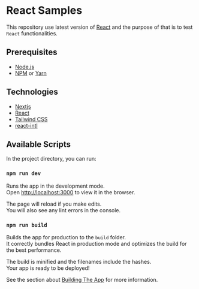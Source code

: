 # React Samples

This repository use latest version of [React](https://reactjs.org/) and the purpose of that is to test `React` functionalities.

## Prerequisites

- [Node.js](https://nodejs.org/en/)
- [NPM](https://www.npmjs.com/) or [Yarn](https://yarnpkg.com/)

## Technologies

- [Nextjs](https://nextjs.org/)
- [React](https://reactjs.org/)
- [Tailwind CSS](https://tailwindcss.com)
- [react-intl](https://formatjs.io/docs/getting-started/installation)

## Available Scripts

In the project directory, you can run:

### `npm run dev`

Runs the app in the development mode.<br>
Open [http://localhost:3000](http://localhost:3000) to view it in the browser.

The page will reload if you make edits.<br>
You will also see any lint errors in the console.

### `npm run build`

Builds the app for production to the `build` folder.<br>
It correctly bundles React in production mode and optimizes the build for the best performance.

The build is minified and the filenames include the hashes.<br>
Your app is ready to be deployed!

See the section about [Building The App](https://vitejs.dev/guide/static-deploy.html#building-the-app) for more information.
